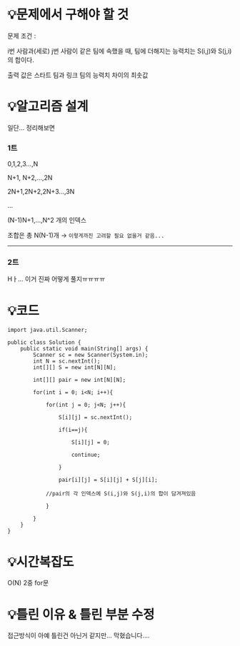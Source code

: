# 💡**문제에서 구해야 할 것**

문제 조건 :

i번 사람과(세로) j번 사람이 같은 팀에 속했을 때, 팀에 더해지는 능력치는 S(i,j)와 S(j,i)의 합이다.

출력 값은 스타트 팀과 링크 팀의 능력치 차이의 최솟값

# 💡**알고리즘 설계**

일단… 정리해보면

### 1트

0,1,2,3…,N

N+1, N+2,…,2N

2N+1,2N+2,2N+3…,3N

…

(N-1)N+1,…,N^2 개의 인덱스

조합은 총 N(N-1)개 → `이렇게까진 고려할 필요 없을거 같음...`

---

### 2트

Hㅏ… 이거 진짜 어떻게 풀지ㅠㅠㅠㅠ

# 💡코드

```
import java.util.Scanner;

public class Solution {
    public static void main(String[] args) {
        Scanner sc = new Scanner(System.in);
        int N = sc.nextInt();
        int[][] S = new int[N][N];

        int[][] pair = new int[N][N];

        for(int i = 0; i<N; i++){

            for(int j = 0; j<N; j++){

                S[i][j] = sc.nextInt();

                if(i==j){

                    S[i][j] = 0;

                    continue;

                }

                pair[i][j] = S[i][j] + S[j][i];

            //pair의 각 인덱스에 S(i,j)와 S(j,i)의 합이 담겨져있음 

            }

        }
    }
}
```

# 💡시간복잡도

O(N) 2중 for문

# 💡틀린 이유 & 틀린 부분 수정

접근방식이 아예 틀린건 아닌거 같지만… 막혔습니다….